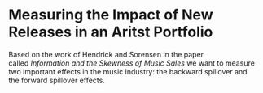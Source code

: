 # Measuring the Impact of New Releases in an Aritst Portfolio

Based on the work of Hendrick and Sorensen in the paper called *Information and the Skewness of Music Sales* we want to measure two important effects in the music industry: the backward spillover and the forward spillover effects.
